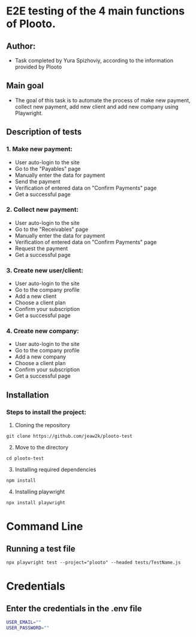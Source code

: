 # E2E testing of the 4 main functions of Plooto.

## Author:

- Task completed by Yura Spizhoviy, according to the information provided by Plooto

## Main goal

- The goal of this task is to automate the process of make new payment, collect new payment, add new client and add new company using Playwright.

## Description of tests

### 1. Make new payment:

- User auto-login to the site
- Go to the "Payables" page
- Manually enter the data for payment
- Send the payment 
- Verification of entered data on "Confirm Payments" page
- Get a successful page

### 2. Collect new payment:

- User auto-login to the site
- Go to the "Receivables" page
- Manually enter the data for payment
- Verification of entered data on "Confirm Payments" page
- Request the payment 
- Get a successful page

### 3. Create new user/client:

- User auto-login to the site
- Go to the company profile
- Add a new client
- Choose a client plan 
- Confirm your subscription 
- Get a successful page

### 4. Create new company:

- User auto-login to the site
- Go to the company profile
- Add a new company
- Choose a client plan 
- Confirm your subscription 
- Get a successful page

## Installation

### Steps to install the project:

1. Cloning the repository

```shell
git clone https://github.com/jeaw2k/plooto-test
```

2. Move to the directory

```shell
cd plooto-test
```

3. Installing required dependencies

```shell
npm install
```

4. Installing playwright

```shell
npx install playwright
```

# Command Line

## Running a test file

```shell
npx playwright test --project="plooto" --headed tests/TestName.js
```

# Credentials

## Enter the credentials in the .env file

```sh
USER_EMAIL=""
USER_PASSWORD=""
```

